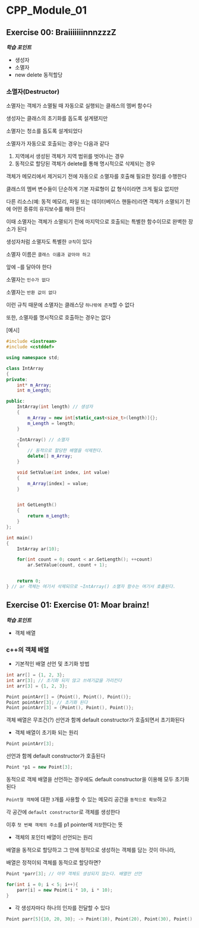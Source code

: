 # CPP_Module_01

## Exercise 00: BraiiiiiiinnnzzzZ

***학습 포인트***
- 생성자
- 소멸자
- new delete 동적할당

### 소멸자(Destructor)

소멸자는 객체가 소멸될 때 자동으로 실행되는 클래스의 멤버 함수다

생성자는 클래스의 초기화를 돕도록 설계됐지만

소멸자는 청소를 돕도록 설계되었다

소멸자가 자동으로 호출되는 경우는 다음과 같다

1. 지역에서 생성된 객체가 지역 범위를 벗어나는 경우
2. 동적으로 할당된 객체가 delete를 통해 명시적으로 삭제되는 경우

객체가 메모리에서 제거되기 전에 자동으로 소멸자를 호출해 필요한 정리를 수행한다

클래스의 멤버 변수들이 단순하게 기본 자료형이 값 형식이라면 크게 필요 없지만

다른 리소스(예: 동적 메모리, 파일 또는 데이터베이스 핸들러)라면 객체가 소멸되기 전에 어떤 종류의 유지보수를 해야 한다

이때 소멸자는 객체가 소멸되기 전에 마지막으로 호출되는 특별한 함수이므로 완벽한 장소가 된다

생성자처럼 소멸자도 특별한 `규칙`이 있다

소멸자 이름은 `클래스 이름과 같아야 하고` 

앞에 `~`를 달아야 한다

소멸자는 `인수가 없다`

소멸자는 `반환 값이 없다`

이런 규칙 때문에 소멸자는 클래스당 `하나밖에 존재`할 수 없다

또한, 소멸자를 명시적으로 호출하는 경우는 없다

[예시]

```cpp
#include <iostream>
#include <cstddef>

using namespace std;

class IntArray
{
private:
    int* m_Array;
    int m_Length;

public:
    IntArray(int length) // 생성자
    {        
        m_Array = new int[static_cast<size_t>(length)]{};
        m_Length = length;
    }

    ~IntArray() // 소멸자
    {
        // 동적으로 할당한 배열을 삭제한다.
        delete[] m_Array;
    }

    void SetValue(int index, int value)
    {
        m_Array[index] = value;
    }


    int GetLength()
    {
        return m_Length;
    }
};

int main()
{
    IntArray ar(10);

    for(int count = 0; count < ar.GetLength(); ++count)
        ar.SetValue(count, count + 1);


    return 0;
} // ar 객체는 여기서 삭제되므로 ~IntArray() 소멸자 함수는 여기서 호출된다.
```

## Exercise 01: Exercise 01: Moar brainz!

***학습 포인트***
- 객체 배열

### c++의 객체 배열

- 기본적인 배열 선언 및 초기화 방법

```cpp
int arr[] = {1, 2, 3};
int arr[3]; // 초기화 되지 않고 쓰레기값을 가리킨다
int arr[3] = {1, 2, 3};

Point pointArr[] = {Point(), Point(), Point()};
Point pointArr[3]; // 초기화 된다
Point pointArr[3] = {Point(), Point(), Point()};
```
객체 배열은 무조건(?) 선언과 함께 default constructor가 호출되면서 초기화된다

- 객체 배열이 초기화 되는 원리

```cpp
Point pointArr[3];
```
선언과 함께 default constructor가 호출된다

```cpp
Point *p1 = new Point[3];
```
동적으로 객체 배열을 선언하는 경우에도 default constructor을 이용해 모두 초기화된다

`Point형 객체`에 대한 `3`개를 사용할 수 있는 메모리 공간을 `동적으로 확보`하고

각 공간에 `default constructor`로 객체를 생성한다

이후 `첫 번째 객체의 주소`를 p1 pointer에 `저장`한다는 뜻

- 객체의 포인터 배열이 선언되는 원리

배열을 동적으로 할당하고 그 안에 정적으로 생성하는 객체를 담는 것이 아니라,

배열은 정적이되 객체를 동적으로 할당하면?

```cpp
Point *parr[3]; // 아무 객체도 생성되지 않는다. 배열만 선언

for(int i = 0; i < 5; i++){
    parr[i] = new Point(i * 10, i * 10);
}
```

- 각 생성자마다 하나의 인자를 전달할 수 있다

```cpp
Point parr[5]{10, 20, 30}; -> Point(10), Point(20), Point(30), Point(), Point()
```
